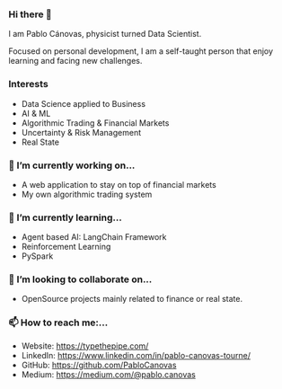 ### Hi there 👋

I am Pablo Cánovas, physicist turned Data Scientist. 

Focused on personal development, I am a self-taught person that enjoy learning and facing new challenges.

### Interests
 * Data Science applied to Business
 * AI & ML 
 * Algorithmic Trading & Financial Markets
 * Uncertainty & Risk Management
 * Real State 


### 🔭 I’m currently working on...
 * A web application to stay on top of financial markets
 * My own algorithmic trading system
 

### 🌱 I’m currently learning...
 * Agent based AI: LangChain Framework
 * Reinforcement Learning
 * PySpark
 

### 👯 I’m looking to collaborate on...
 * OpenSource projects mainly related to finance or real state.


### 📫 How to reach me:...
 * Website: https://typethepipe.com/
 * LinkedIn: https://www.linkedin.com/in/pablo-canovas-tourne/
 * GitHub: https://github.com/PabloCanovas
 * Medium: https://medium.com/@pablo.canovas
